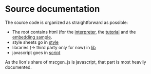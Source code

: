 # Source documentation

The source code is organized as straightforward as possible:
- The root contains html (for the [interpreter](index.html), the [tutorial](tutorial.html) and the [embedding sample](embed.html).
- style sheets go in [style](style)
- libraries (-> third party only for now) in [lib](lib)
- javascript goes in [script](script)

As the lion's share of mscgen_js is javascript, that part is most heavily documented.

